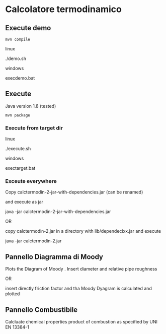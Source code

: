 # Calcolatore termodinamico


## Execute demo
	mvn compile

linux

  ./demo.sh

windows

 execdemo.bat

## Execute

Java version 1.8 (tested)

	mvn package

### Execute from target dir

linux

  ./execute.sh

windows

 exectarget.bat

### Exceute everywhere
Copy
	 calctermodin-2-jar-with-dependencies.jar (can be renamed) 

and execute as jar

  java -jar calctermodin-2-jar-with-dependencies.jar

OR

copy calctermodin-2.jar in a directory with lib/dependecixx.jar and execute

  java -jar calctermodin-2.jar

## Pannello Diagramma di Moody

Plots the Diagram of Moody .
Insert diameter and relative pipe roughness

OR

insert directly friction factor and tha Moody Dyagram is calculated and plotted


## Pannello Combustibile
Calcluate chemical properties product of combustion as specified by UNI EN 13384-1
